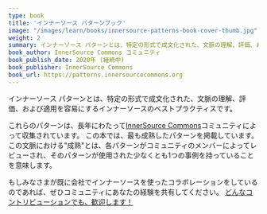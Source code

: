 ```yaml
---
type: book
title: 'インナーソース パターンブック'
image: "/images/learn/books/innersource-patterns-book-cover-thumb.jpg"
weight: 2
summary: インナーソース パターンとは、特定の形式で成文化された、文脈の理解、評価、および適用を容易にするインナーソースのベストプラクティスです。 この本には、InnerSource Commonsによって収集された、最も成熟したパターンが含まれています。
book_author: InnerSource Commons コミュニティ
book_publish_date: 2020年 (継続中)
book_publisher: InnerSource Commons
book_url: https://patterns.innersourcecommons.org
---
```


インナーソース パターンとは、特定の形式で成文化された、文脈の理解、評価、および適用を容易にするインナーソースのベストプラクティスです。

これらのパターンは、長年にわたって[InnerSource Commons](http://innersourcecommons.org)コミュニティによって収集されています。 この本では、最も成熟したパターンを掲載しています。 この文脈における"成熟"とは、各パターンがコミュニティのメンバーによってレビューされ、そのパターンが使用された少なくとも1つの事例を持っていることを意味します。

もしみなさまが既に会社でインナーソースを使ったコラボレーションをしているのであれば、ぜひコミュニティにあなたの経験を共有してください。 [どんなコントリビューションでも、歓迎します！ ](https://patterns.innersourcecommons.org/contribute)
